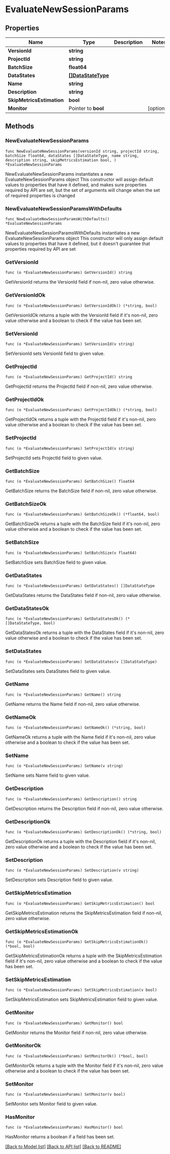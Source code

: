 # EvaluateNewSessionParams

## Properties

Name | Type | Description | Notes
------------ | ------------- | ------------- | -------------
**VersionId** | **string** |  | 
**ProjectId** | **string** |  | 
**BatchSize** | **float64** |  | 
**DataStates** | [**[]DataStateType**](DataStateType.md) |  | 
**Name** | **string** |  | 
**Description** | **string** |  | 
**SkipMetricsEstimation** | **bool** |  | 
**Monitor** | Pointer to **bool** |  | [optional] 

## Methods

### NewEvaluateNewSessionParams

`func NewEvaluateNewSessionParams(versionId string, projectId string, batchSize float64, dataStates []DataStateType, name string, description string, skipMetricsEstimation bool, ) *EvaluateNewSessionParams`

NewEvaluateNewSessionParams instantiates a new EvaluateNewSessionParams object
This constructor will assign default values to properties that have it defined,
and makes sure properties required by API are set, but the set of arguments
will change when the set of required properties is changed

### NewEvaluateNewSessionParamsWithDefaults

`func NewEvaluateNewSessionParamsWithDefaults() *EvaluateNewSessionParams`

NewEvaluateNewSessionParamsWithDefaults instantiates a new EvaluateNewSessionParams object
This constructor will only assign default values to properties that have it defined,
but it doesn't guarantee that properties required by API are set

### GetVersionId

`func (o *EvaluateNewSessionParams) GetVersionId() string`

GetVersionId returns the VersionId field if non-nil, zero value otherwise.

### GetVersionIdOk

`func (o *EvaluateNewSessionParams) GetVersionIdOk() (*string, bool)`

GetVersionIdOk returns a tuple with the VersionId field if it's non-nil, zero value otherwise
and a boolean to check if the value has been set.

### SetVersionId

`func (o *EvaluateNewSessionParams) SetVersionId(v string)`

SetVersionId sets VersionId field to given value.


### GetProjectId

`func (o *EvaluateNewSessionParams) GetProjectId() string`

GetProjectId returns the ProjectId field if non-nil, zero value otherwise.

### GetProjectIdOk

`func (o *EvaluateNewSessionParams) GetProjectIdOk() (*string, bool)`

GetProjectIdOk returns a tuple with the ProjectId field if it's non-nil, zero value otherwise
and a boolean to check if the value has been set.

### SetProjectId

`func (o *EvaluateNewSessionParams) SetProjectId(v string)`

SetProjectId sets ProjectId field to given value.


### GetBatchSize

`func (o *EvaluateNewSessionParams) GetBatchSize() float64`

GetBatchSize returns the BatchSize field if non-nil, zero value otherwise.

### GetBatchSizeOk

`func (o *EvaluateNewSessionParams) GetBatchSizeOk() (*float64, bool)`

GetBatchSizeOk returns a tuple with the BatchSize field if it's non-nil, zero value otherwise
and a boolean to check if the value has been set.

### SetBatchSize

`func (o *EvaluateNewSessionParams) SetBatchSize(v float64)`

SetBatchSize sets BatchSize field to given value.


### GetDataStates

`func (o *EvaluateNewSessionParams) GetDataStates() []DataStateType`

GetDataStates returns the DataStates field if non-nil, zero value otherwise.

### GetDataStatesOk

`func (o *EvaluateNewSessionParams) GetDataStatesOk() (*[]DataStateType, bool)`

GetDataStatesOk returns a tuple with the DataStates field if it's non-nil, zero value otherwise
and a boolean to check if the value has been set.

### SetDataStates

`func (o *EvaluateNewSessionParams) SetDataStates(v []DataStateType)`

SetDataStates sets DataStates field to given value.


### GetName

`func (o *EvaluateNewSessionParams) GetName() string`

GetName returns the Name field if non-nil, zero value otherwise.

### GetNameOk

`func (o *EvaluateNewSessionParams) GetNameOk() (*string, bool)`

GetNameOk returns a tuple with the Name field if it's non-nil, zero value otherwise
and a boolean to check if the value has been set.

### SetName

`func (o *EvaluateNewSessionParams) SetName(v string)`

SetName sets Name field to given value.


### GetDescription

`func (o *EvaluateNewSessionParams) GetDescription() string`

GetDescription returns the Description field if non-nil, zero value otherwise.

### GetDescriptionOk

`func (o *EvaluateNewSessionParams) GetDescriptionOk() (*string, bool)`

GetDescriptionOk returns a tuple with the Description field if it's non-nil, zero value otherwise
and a boolean to check if the value has been set.

### SetDescription

`func (o *EvaluateNewSessionParams) SetDescription(v string)`

SetDescription sets Description field to given value.


### GetSkipMetricsEstimation

`func (o *EvaluateNewSessionParams) GetSkipMetricsEstimation() bool`

GetSkipMetricsEstimation returns the SkipMetricsEstimation field if non-nil, zero value otherwise.

### GetSkipMetricsEstimationOk

`func (o *EvaluateNewSessionParams) GetSkipMetricsEstimationOk() (*bool, bool)`

GetSkipMetricsEstimationOk returns a tuple with the SkipMetricsEstimation field if it's non-nil, zero value otherwise
and a boolean to check if the value has been set.

### SetSkipMetricsEstimation

`func (o *EvaluateNewSessionParams) SetSkipMetricsEstimation(v bool)`

SetSkipMetricsEstimation sets SkipMetricsEstimation field to given value.


### GetMonitor

`func (o *EvaluateNewSessionParams) GetMonitor() bool`

GetMonitor returns the Monitor field if non-nil, zero value otherwise.

### GetMonitorOk

`func (o *EvaluateNewSessionParams) GetMonitorOk() (*bool, bool)`

GetMonitorOk returns a tuple with the Monitor field if it's non-nil, zero value otherwise
and a boolean to check if the value has been set.

### SetMonitor

`func (o *EvaluateNewSessionParams) SetMonitor(v bool)`

SetMonitor sets Monitor field to given value.

### HasMonitor

`func (o *EvaluateNewSessionParams) HasMonitor() bool`

HasMonitor returns a boolean if a field has been set.


[[Back to Model list]](../README.md#documentation-for-models) [[Back to API list]](../README.md#documentation-for-api-endpoints) [[Back to README]](../README.md)


